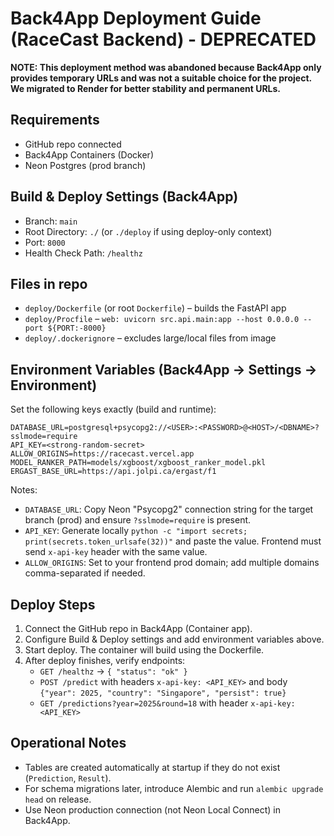 # Back4App Deployment Guide (RaceCast Backend) - DEPRECATED

**NOTE: This deployment method was abandoned because Back4App only provides temporary URLs and was not a suitable choice for the project. We migrated to Render for better stability and permanent URLs.**

## Requirements
- GitHub repo connected
- Back4App Containers (Docker)
- Neon Postgres (prod branch)

## Build & Deploy Settings (Back4App)
- Branch: `main`
- Root Directory: `./` (or `./deploy` if using deploy-only context)
- Port: `8000`
- Health Check Path: `/healthz`

## Files in repo
- `deploy/Dockerfile` (or root `Dockerfile`) – builds the FastAPI app
- `deploy/Procfile` – `web: uvicorn src.api.main:app --host 0.0.0.0 --port ${PORT:-8000}`
- `deploy/.dockerignore` – excludes large/local files from image

## Environment Variables (Back4App → Settings → Environment)
Set the following keys exactly (build and runtime):

```
DATABASE_URL=postgresql+psycopg2://<USER>:<PASSWORD>@<HOST>/<DBNAME>?sslmode=require
API_KEY=<strong-random-secret>
ALLOW_ORIGINS=https://racecast.vercel.app
MODEL_RANKER_PATH=models/xgboost/xgboost_ranker_model.pkl
ERGAST_BASE_URL=https://api.jolpi.ca/ergast/f1
```

Notes:
- `DATABASE_URL`: Copy Neon "Psycopg2" connection string for the target branch (prod) and ensure `?sslmode=require` is present.
- `API_KEY`: Generate locally `python -c "import secrets; print(secrets.token_urlsafe(32))"` and paste the value. Frontend must send `x-api-key` header with the same value.
- `ALLOW_ORIGINS`: Set to your frontend prod domain; add multiple domains comma-separated if needed.

## Deploy Steps
1. Connect the GitHub repo in Back4App (Container app).
2. Configure Build & Deploy settings and add environment variables above.
3. Start deploy. The container will build using the Dockerfile.
4. After deploy finishes, verify endpoints:
   - `GET /healthz` → `{ "status": "ok" }`
   - `POST /predict` with headers `x-api-key: <API_KEY>` and body `{"year": 2025, "country": "Singapore", "persist": true}`
   - `GET /predictions?year=2025&round=18` with header `x-api-key: <API_KEY>`

## Operational Notes
- Tables are created automatically at startup if they do not exist (`Prediction`, `Result`).
- For schema migrations later, introduce Alembic and run `alembic upgrade head` on release.
- Use Neon production connection (not Neon Local Connect) in Back4App.



